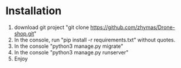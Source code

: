 # Installation

1. download git project "git clone https://github.com/zhymas/Drone-shop.git"
2. In the console, run "pip install -r requirements.txt" without quotes.
4. In the console "python3 manage.py migrate"
5. In the console "python3 manage.py runserver"
6. Enjoy